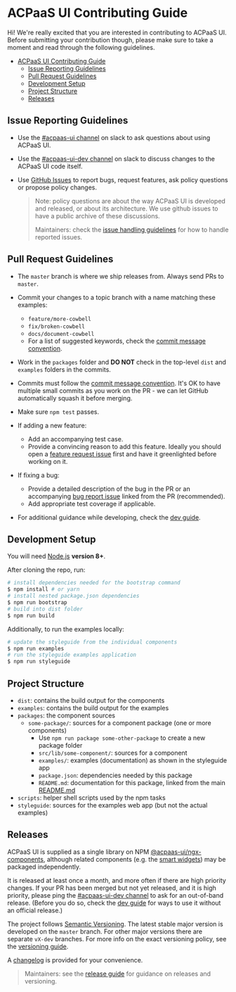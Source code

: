 # ACPaaS UI Contributing Guide

Hi! We're really excited that you are interested in contributing to ACPaaS UI. Before submitting your contribution though, please make sure to take a moment and read through the following guidelines.

- [ACPaaS UI Contributing Guide](#acpaas-ui-contributing-guide)
  - [Issue Reporting Guidelines](#issue-reporting-guidelines)
  - [Pull Request Guidelines](#pull-request-guidelines)
  - [Development Setup](#development-setup)
  - [Project Structure](#project-structure)
  - [Releases](#releases)

## Issue Reporting Guidelines

- Use the [#acpaas-ui channel](https://dgpls.slack.com/messages/C4M60PQJF) on slack to ask questions about using ACPaaS UI.
- Use the [#acpaas-ui-dev channel](https://dgpls.slack.com/messages/C4S2D7KTK) on slack to discuss changes to the ACPaaS UI code itself.
- Use [GitHub Issues][github-issues] to report bugs, request features, ask policy questions or propose policy changes.

  > Note: policy questions are about the way ACPaaS UI is developed and released, or about its architecture. We use github issues to have a public archive of these discussions.
  >
  > Maintainers: check the [issue handling guidelines](./guidelines/ISSUES.md) for how to handle reported issues.

## Pull Request Guidelines

- The `master` branch is where we ship releases from. Always send PRs to `master`.

- Commit your changes to a topic branch with a name matching these examples:
  - `feature/more-cowbell`
  - `fix/broken-cowbell`
  - `docs/document-cowbell`
  - For a list of suggested keywords, check the [commit message convention](./guidelines/COMMITS.md).

- Work in the `packages` folder and **DO NOT** check in the top-level `dist` and `examples` folders in the commits.

- Commits must follow the [commit message convention](./guidelines/COMMITS.md). It's OK to have multiple small commits as you work on the PR - we can let GitHub automatically squash it before merging.

- Make sure `npm test` passes.

- If adding a new feature:
  - Add an accompanying test case.
  - Provide a convincing reason to add this feature. Ideally you should open a [feature request issue](https://github.com/digipolisantwerp/acpaas-ui_angular/issues/new?template=feature_request.md) first and have it greenlighted before working on it.

- If fixing a bug:
  - Provide a detailed description of the bug in the PR or an accompanying [bug report issue](https://github.com/digipolisantwerp/acpaas-ui_angular/issues/new?template=bug_report.md) linked from the PR (recommended).
  - Add appropriate test coverage if applicable.

- For additional guidance while developing, check the [dev guide](./guidelines/DEV_GUIDE.md).

## Development Setup

You will need [Node.js](http://nodejs.org) **version 8+**.

After cloning the repo, run:

```bash
# install dependencies needed for the bootstrap command
$ npm install # or yarn
# install nested package.json dependencies
$ npm run bootstrap
# build into dist folder
$ npm run build
```

Additionally, to run the examples locally:

```bash
# update the styleguide from the individual components
$ npm run examples
# run the styleguide examples application
$ npm run styleguide
```

## Project Structure

- `dist`: contains the build output for the components
- `examples`: contains the build output for the examples
- `packages`: the component sources
  - `some-package/`: sources for a component package (one or more components)
    - Use `npm run package some-other-package` to create a new package folder
    - `src/lib/some-component/`: sources for a component
    - `examples/`: examples (documentation) as shown in the styleguide app
    - `package.json`: dependencies needed by this package
    - `README.md`: documentation for this package, linked from the main [README.md](README.md)
- `scripts`: helper shell scripts used by the npm tasks
- `styleguide`: sources for the examples web app (but not the actual examples)

[github-issues]: https://github.com/digipolisantwerp/acpaas-ui_angular/issues

## Releases

ACPaaS UI is supplied as a single library on NPM [@acpaas-ui/ngx-components](https://www.npmjs.com/package/@acpaas-ui/ngx-components), although related components (e.g. the [smart widgets](https://github.com/digipolisantwerp/smart-widgets)) may be packaged independently.

It is released at least once a month, and more often if there are high priority changes. If your PR has been merged but not yet released, and it is high priority, please ping the [#acpaas-ui-dev channel](https://dgpls.slack.com/messages/C4S2D7KTK) to ask for an out-of-band release. (Before you do so, check the [dev guide](./guidelines/DEV_GUIDE.md#development-snapshots) for ways to use it without an official release.)

The project follows [Semantic Versioning](https://semver.org/). The latest stable major version is developed on the `master` branch. For other major versions there are separate `vX-dev` branches. For more info on the exact versioning policy, see the [versioning guide](./guidelines/VERSIONING.md).

A [changelog](CHANGELOG.md) is provided for your convenience.

> Maintainers: see the [release guide](./guidelines/RELEASE.md) for guidance on releases and versioning.
